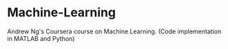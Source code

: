 # Machine-Learning
Andrew Ng's Coursera course on Machine Learning. (Code implementation in MATLAB and Python)
